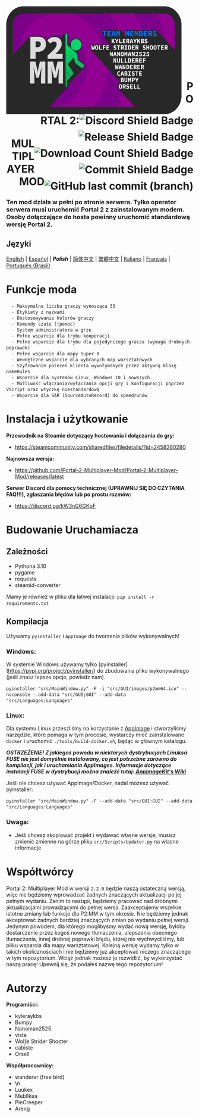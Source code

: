 <h1>
  <img src="https://github.com/Portal-2-Multiplayer-Mod/P2MM-ART/blob/e56d8c209eb3f143bb0607dc1e59730e517ecca6/Banners/P2MMBannerREADME.png?raw=true" alt="P2MMBannerREADME" width="472" height="290" align="left">
  <a href="https://discord.gg/nXRygGNxyK" target="_blank">
      <img src="https://img.shields.io/discord/839651379034193920?color=blue&label=Discord%20Users&style=for-the-badge&logo=discord&logoWidth=20"
              alt="Discord Shield Badge" style="margin-bottom: 10px;" align="right">
  </a>
  <br>
  <a href="https://github.com/Portal-2-Multiplayer-Mod/Portal-2-Multiplayer-Mod/releases/latest">
      <img src="https://img.shields.io/github/release-date/Portal-2-Multiplayer-Mod/Portal-2-Multiplayer-Mod?color=red&label=Latest%20Release&style=for-the-badge"
              alt="Release Shield Badge" style="margin-bottom: 10px;" align="right">
  </a>
  <br>
  <img src="https://img.shields.io/github/downloads/Portal-2-Multiplayer-Mod/Portal-2-Multiplayer-Mod/total?style=for-the-badge&label=TOTAL%20DOWNLOAD%20COUNT"
          alt="Download Count Shield Badge" style="margin-bottom: 10px;" align="right">
  </a>
  <br>
  <a href="https://github.com/Portal-2-Multiplayer-Mod/Portal-2-Multiplayer-Mod/commits/main">
      <img src="https://img.shields.io/github/last-commit/Portal-2-Multiplayer-Mod/Portal-2-Multiplayer-Mod?label=LAST%20COMMIT%20(MAIN)&style=for-the-badge"
              alt="Commit Shield Badge" style="margin-bottom: 10px;" align="right">
  </a>
  <br>
  <a href="https://github.com/Portal-2-Multiplayer-Mod/Portal-2-Multiplayer-Mod/commits/dev">
      <img src="https://img.shields.io/github/last-commit/Portal-2-Multiplayer-Mod/Portal-2-Multiplayer-Mod/dev?style=for-the-badge&label=LAST%20COMMIT%20(DEV)&color=%2334a5eb"
              alt="GitHub last commit (branch)" align="right">
  </a>
  <br>
  <p align="right">PORTAL 2:</p>
  <p align="right">MULTIPLAYER MOD</p>
</h1>

### Ten mod działa w pełni po stronie serwera. Tylko operator serwera musi uruchomić Portal 2 z zainstalowanym modem. Osoby dołączające do hosta powinny uruchomić standardową wersję Portal 2.

## Języki

[English](README.md) | [Español](README.es.md) | **_Polish_** | [简体中文](README.zh-CN.md) | [繁體中文](README.zh-TW.md) | [Italiano](README.it.md) | [Français](README.fr.md) | [Português (Brasil)](README.pt_BR.md)

# Funkcje moda

```
  - Maksymalna liczba graczy wynosząca 33
  - Etykiety z nazwami
  - Dostosowywanie kolorów graczy
  - Komendy czatu (!pomoc)
  - System administratora w grze
  - Pełne wsparcie dla trybu kooperacji
  - Pełne wsparcie dla trybu dla pojedynczego gracza (wymaga drobnych poprawek)
  - Pełne wsparcie dla mapy Super 8
  - Wewnętrzne wsparcie dla wybranych map warsztatowych
  - Szyfrowanie poleceń klienta wywoływanych przez aktywną klasę GameRules
  - Wsparcie dla systemów Linux, Windows 10 i nowszych
  - Możliwość włączania/wyłączania opcji gry i konfiguracji poprzez VScript oraz wtyczkę niestandardową
  - Wsparcie dla SAR (SourceAutoRecord) do speedrunów
```

# Instalacja i użytkowanie

**Przewodnik na Steamie dotyczący hostowania i dołączania do gry:**

- <https://steamcommunity.com/sharedfiles/filedetails/?id=2458260280>

**Najnowsza wersja:**

- <https://github.com/Portal-2-Multiplayer-Mod/Portal-2-Multiplayer-Mod/releases/latest>

**Serwer Discord dla pomocy technicznej (UPRAWNIJ SIĘ DO CZYTANIA FAQ!!!), zgłaszania błędów lub po prostu rozmów:**

- <https://discord.gg/kW3nG6GKpF>

# Budowanie Uruchamiacza

## Zależności

- Pythona 3.10
- pygame
- requests
- steamid-converter

Mamy je również w pliku dla łatwej instalacji: `pip install -r requirements.txt`

## Kompilacja

Używamy `pyinstaller` i `AppImage` do tworzenia plików wykonywalnych!

### Windows:

W systemie Windows używamy tylko [pyinstaller] (https://pypi.org/project/pyinstaller/) do zbudowania pliku wykonywalnego (jeśli znasz lepsze opcje, powiedz nam).

```shell
pyinstaller "src/MainWindow.py" -F -i "src/GUI/images/p2mm64.ico" --noconsole --add-data "src/GUI;GUI" --add-data "src/Languages;Languages"
```

### Linux:

Dla systemu Linux przeszliśmy na korzystanie z [AppImage](https://appimage.org/) i stworzyliśmy narzędzie, które pomaga w tym procesie, wystarczy mieć zainstalowane `docker` i uruchomić `./tools/build-docker.sh`, będąc w głównym katalogu.

***OSTRZEŻENIE! Z jakiegoś powodu w niektórych dystrybucjach Linuksa FUSE nie jest domyślnie instalowany, co jest potrzebne zarówno do kompilacji, jak i uruchamiania AppImages. Informacje dotyczące instalacji FUSE w dystrybucji można znaleźć tutaj: [AppImageKit's Wiki](https://github.com/AppImage/AppImageKit/wiki/FUSE)***

Jeśli nie chcesz używać AppImage/Docker, nadal możesz używać pyinstaller:

```shell
pyinstaller "src/MainWindow.py" -F --add-data "src/GUI:GUI" --add-data "src/Languages:Languages"
```

### Uwaga:

- Jeśli chcesz skopiować projekt i wydawać własne wersje, musisz zmienić zmienne na górze pliku `src/Scripts/Updater.py` na własne informacje

# Współtwórcy

Portal 2: Multiplayer Mod w wersji `2.2.0` będzie naszą ostateczną wersją, więc nie będziemy wprowadzać żadnych znaczących aktualizacji po jej pełnym wydaniu. Zanim to nastąpi, będziemy pracować nad drobnymi aktualizacjami prowadzącymi do pełnej wersji. Zaakceptujemy wszelkie istotne zmiany lub funkcje dla P2:MM w tym okresie. Nie będziemy jednak akceptować żadnych bardziej znaczących zmian po wydaniu pełnej wersji. Jedynym powodem, dla którego moglibyśmy wydać nową wersję, byłoby dostarczenie przez kogoś nowego tłumaczenia, ulepszenia obecnego tłumaczenia, innej drobnej poprawki błędu, której nie wychwyciliśmy, lub pliku wsparcia dla mapy warsztatowej. Kolejną wersję wydamy tylko w takich okolicznościach i nie będziemy już akceptować niczego znaczącego w tym repozytorium. Wciąż jednak możesz je rozwidlić, by wykorzystać naszą pracę! Upewnij się, że podałeś nazwę tego repozytorium!

# Autorzy

**Programiści:**

- kyleraykbs
- Bumpy
- Nanoman2525
- vista
- Wolƒe Strider Shoσter
- cabiste
- Orsell

**Współpracownicy:**

- wanderer (free bird)
- \n
- Luukex
- MeblIkea
- PieCreeper
- Areng
